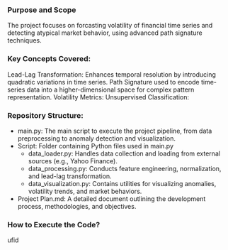 ### Purpose and Scope
The project focuses on forcasting volatility of financial time series and detecting atypical market behavior, using advanced path signature techniques.

### Key Concepts Covered:
Lead-Lag Transformation: Enhances temporal resolution by introducing quadratic variations in time series.
Path Signature used to encode time-series data into a higher-dimensional space for complex pattern representation.
Volatility Metrics: 
Unsupervised Classification: 

### Repository Structure:
- main.py: The main script to execute the project pipeline, from data preprocessing to anomaly detection and visualization.
- Script: Folder containing Python files used in main.py
  - data_loader.py: Handles data collection and loading from external sources (e.g., Yahoo Finance).
  - data_processing.py: Conducts feature engineering, normalization, and lead-lag transformation.
  - data_visualization.py: Contains utilities for visualizing anomalies, volatility trends, and market behaviors.
- Project Plan.md: A detailed document outlining the development process, methodologies, and objectives.

### How to Execute the Code?

ufid

